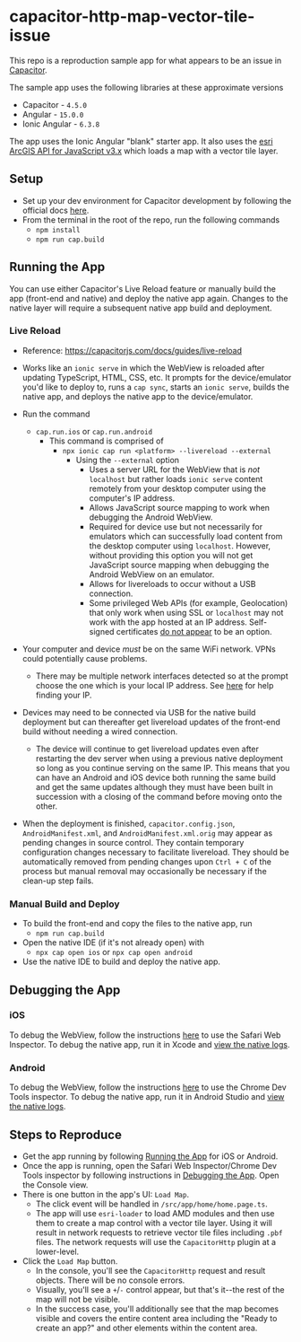 # capacitor-http-map-vector-tile-issue

This repo is a reproduction sample app for what appears to be an issue in [Capacitor](https://github.com/ionic-team/capacitor).

The sample app uses the following libraries at these approximate versions
- Capacitor - `4.5.0`
- Angular - `15.0.0`
- Ionic Angular - `6.3.8`

The app uses the Ionic Angular "blank" starter app. It also uses the [esri ArcGIS API for JavaScript v3.x](https://developers.arcgis.com/javascript/3/) which loads a map with a vector tile layer.

## Setup
- Set up your dev environment for Capacitor development by following the official docs [here](https://capacitorjs.com/docs/getting-started/environment-setup).
- From the terminal in the root of the repo, run the following commands
  - `npm install`
  - `npm run cap.build`

## Running the App

You can use either Capacitor's Live Reload feature or manually build the app (front-end and native) and deploy the native app again. Changes to the native layer will require a subsequent native app build and deployment.

### Live Reload
- Reference: https://capacitorjs.com/docs/guides/live-reload
- Works like an `ionic serve` in which the WebView is reloaded after updating TypeScript, HTML, CSS, etc. It prompts for the device/emulator you'd like to deploy to, runs a `cap sync`, starts an `ionic serve`, builds the native app, and deploys the native app to the device/emulator.

- Run the command
  - `cap.run.ios` or `cap.run.android`
    - This command is comprised of
      - `npx ionic cap run <platform> --livereload --external`
        - Using the `--external` option
          - Uses a server URL for the WebView that is _not_ `localhost` but rather loads `ionic serve` content remotely from your desktop computer using the computer's IP address.
          - Allows JavaScript source mapping to work when debugging the Android WebView.
          - Required for device use but not necessarily for emulators which can successfully load content from the desktop computer using `localhost`. However, without providing this option you will not get JavaScript source mapping when debugging the Android WebView on an emulator.
          - Allows for livereloads to occur without a USB connection.
          - Some privileged Web APIs (for example, Geolocation) that only work when using SSL or `localhost` may not work with the app hosted at an IP address. Self-signed certificates [do not appear](https://github.com/ionic-team/capacitor/issues/3707#issuecomment-712997461) to be an option.
- Your computer and device _must_ be on the same WiFi network. VPNs could potentially cause problems.
  - There may be multiple network interfaces detected so at the prompt choose the one which is your local IP address. See [here](https://capacitorjs.com/docs/guides/live-reload#using-with-framework-clis) for help finding your IP.
- Devices may need to be connected via USB for the native build deployment but can thereafter get livereload updates of the front-end build without needing a wired connection.
  - The device will continue to get livereload updates even after restarting the dev server when using a previous native deployment so long as you continue serving on the same IP. This means that you can have an Android and iOS device both running the same build and get the same updates although they must have been built in succession with a closing of the command before moving onto the other.
- When the deployment is finished, `capacitor.config.json`, `AndroidManifest.xml`, and `AndroidManifest.xml.orig` may appear as pending changes in source control. They contain temporary configuration changes necessary to facilitate livereload. They should be automatically removed from pending changes upon `Ctrl + C` of the process but manual removal may occasionally be necessary if the clean-up step fails.

### Manual Build and Deploy
- To build the front-end and copy the files to the native app, run
  - `npm run cap.build`
- Open the native IDE (if it's not already open) with
  - `npx cap open ios` or `npx cap open android`
- Use the native IDE to build and deploy the native app.

## Debugging the App

### iOS

To debug the WebView, follow the instructions [here](https://ionicframework.com/docs/developing/ios#using-safari-web-inspector) to use the Safari Web Inspector. To debug the native app, run it in Xcode and [view the native logs](https://ionicframework.com/docs/developing/ios#viewing-native-logs).

### Android

To debug the WebView, follow the instructions [here](https://ionicframework.com/docs/developing/android#using-chrome-devtools) to use the Chrome Dev Tools inspector. To debug the native app, run it in Android Studio and [view the native logs](https://ionicframework.com/docs/developing/android#viewing-native-logs).

## Steps to Reproduce

- Get the app running by following [Running the App](#running-the-app) for iOS or Android.
- Once the app is running, open the Safari Web Inspector/Chrome Dev Tools inspector by following instructions in [Debugging the App](#debugging-the-app). Open the Console view.
- There is one button in the app's UI: `Load Map`.
  - The click event will be handled in `/src/app/home/home.page.ts`.
  - The app will use `esri-loader` to load AMD modules and then use them to create a map control with a vector tile layer. Using it will result in network requests to retrieve vector tile files including `.pbf` files. The network requests will use the `CapacitorHttp` plugin at a lower-level.
- Click the `Load Map` button.
  - In the console, you'll see the `CapacitorHttp` request and result objects. There will be no console errors.
  - Visually, you'll see a `+`/`-` control appear, but that's it--the rest of the map will not be visible.
  - In the success case, you'll additionally see that the map becomes visible and covers the entire content area including the "Ready to create an app?" and other elements within the content area.

